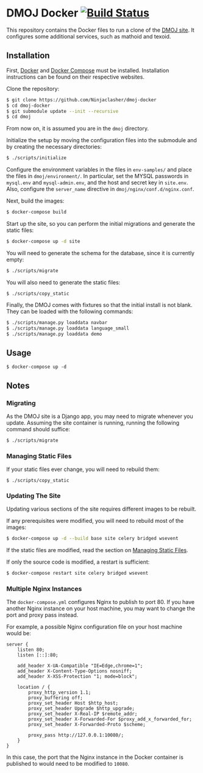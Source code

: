 DMOJ Docker [![Build Status](https://github.com/Ninjaclasher/dmoj-docker/workflows/Build%20Docker%20Images/badge.svg)](https://github.com/Ninjaclasher/dmoj-docker/actions/)
=====

This repository contains the Docker files to run a clone of the [DMOJ site](https://github.com/DMOJ/online-judge). It configures some additional services, such as mathoid and texoid.

## Installation

First, [Docker](https://www.docker.com/) and [Docker Compose](https://docs.docker.com/compose/) must be installed. Installation instructions can be found on their respective websites.

Clone the repository:
```sh
$ git clone https://github.com/Ninjaclasher/dmoj-docker
$ cd dmoj-docker
$ git submodule update --init --recursive
$ cd dmoj
```
From now on, it is assumed you are in the `dmoj` directory.

Initialize the setup by moving the configuration files into the submodule and by creating the necessary directories:
```sh
$ ./scripts/initialize
```

Configure the environment variables in the files in `env-samples/` and place the files in `dmoj/environment/`. In particular,
set the MYSQL passwords in `mysql.env` and `mysql-admin.env`, and the host and secret key in `site.env`. Also, configure the `server_name` directive in `dmoj/nginx/conf.d/nginx.conf`.

Next, build the images:
```sh
$ docker-compose build
```

Start up the site, so you can perform the initial migrations and generate the static files:
```sh
$ docker-compose up -d site
```

You will need to generate the schema for the database, since it is currently empty:
```sh
$ ./scripts/migrate
```

You will also need to generate the static files:
```
$ ./scripts/copy_static
```

Finally, the DMOJ comes with fixtures so that the initial install is not blank. They can be loaded with the following commands:
```sh
$ ./scripts/manage.py loaddata navbar
$ ./scripts/manage.py loaddata language_small
$ ./scripts/manage.py loaddata demo
```

## Usage
```
$ docker-compose up -d
```

## Notes

### Migrating
As the DMOJ site is a Django app, you may need to migrate whenever you update. Assuming the site container is running, running the following command should suffice:
```sh
$ ./scripts/migrate
```

### Managing Static Files
If your static files ever change, you will need to rebuild them:
```
$ ./scripts/copy_static
```

### Updating The Site
Updating various sections of the site requires different images to be rebuilt.

If any prerequisites were modified, you will need to rebuild most of the images:
```sh
$ docker-compose up -d --build base site celery bridged wsevent
```
If the static files are modified, read the section on [Managing Static Files](#managing-static-files).

If only the source code is modified, a restart is sufficient:
```sh
$ docker-compose restart site celery bridged wsevent
```

### Multiple Nginx Instances

The `docker-compose.yml` configures Nginx to publish to port 80. If you have another Nginx instance on your host machine, you may want to change the port and proxy pass instead.

For example, a possible Nginx configuration file on your host machine would be:
```
server {
    listen 80;
    listen [::]:80;

    add_header X-UA-Compatible "IE=Edge,chrome=1";
    add_header X-Content-Type-Options nosniff;
    add_header X-XSS-Protection "1; mode=block";

    location / {
        proxy_http_version 1.1;
        proxy_buffering off;
        proxy_set_header Host $http_host;
        proxy_set_header Upgrade $http_upgrade;
        proxy_set_header X-Real-IP $remote_addr;
        proxy_set_header X-Forwarded-For $proxy_add_x_forwarded_for;
        proxy_set_header X-Forwarded-Proto $scheme;

        proxy_pass http://127.0.0.1:10080/;
    }
}
```

In this case, the port that the Nginx instance in the Docker container is published to would need to be modified to `10080`.
